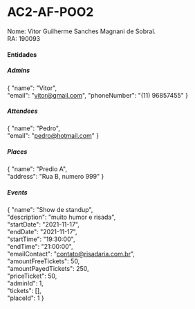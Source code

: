 # AC2-AF-POO2

Nome: Vitor Guilherme Sanches Magnani de Sobral.  
RA: 190093 

#### Entidades

##### Admins

{
    "name": "Vitor",  
    "email": "vitor@gmail.com",
    "phoneNumber": "(11) 96857455"
}

##### Attendees

{
    "name": "Pedro",  
    "email": "pedro@hotmail.com"
}

##### Places

{
   "name": "Predio A",  
    "address": "Rua B, numero 999"
}

##### Events

{
    "name": "Show de standup",  
    "description": "muito humor e risada",  
    "startDate": "2021-11-17",  
    "endDate": "2021-11-17",  
    "startTime": "19:30:00",  
    "endTime": "21:00:00",  
    "emailContact": "contato@risadaria.com.br",  
    "amountFreeTickets": 50,  
    "amountPayedTickets": 250,  
    "priceTicket": 50,  
    "adminId": 1,  
    "tickets": [],  
    "placeId": 1
}



